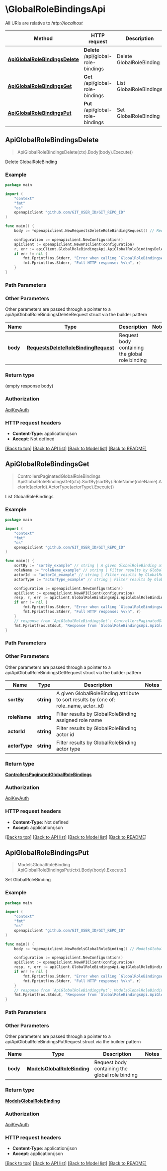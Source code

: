 # \GlobalRoleBindingsApi

All URIs are relative to *http://localhost*

Method | HTTP request | Description
------------- | ------------- | -------------
[**ApiGlobalRoleBindingsDelete**](GlobalRoleBindingsApi.md#ApiGlobalRoleBindingsDelete) | **Delete** /api/global-role-bindings | Delete GlobalRoleBinding
[**ApiGlobalRoleBindingsGet**](GlobalRoleBindingsApi.md#ApiGlobalRoleBindingsGet) | **Get** /api/global-role-bindings | List GlobalRoleBindings
[**ApiGlobalRoleBindingsPut**](GlobalRoleBindingsApi.md#ApiGlobalRoleBindingsPut) | **Put** /api/global-role-bindings | Set GlobalRoleBinding



## ApiGlobalRoleBindingsDelete

> ApiGlobalRoleBindingsDelete(ctx).Body(body).Execute()

Delete GlobalRoleBinding



### Example

```go
package main

import (
    "context"
    "fmt"
    "os"
    openapiclient "github.com/GIT_USER_ID/GIT_REPO_ID"
)

func main() {
    body := *openapiclient.NewRequestsDeleteRoleBindingRequest() // RequestsDeleteRoleBindingRequest | Request body containing the global role binding

    configuration := openapiclient.NewConfiguration()
    apiClient := openapiclient.NewAPIClient(configuration)
    r, err := apiClient.GlobalRoleBindingsApi.ApiGlobalRoleBindingsDelete(context.Background()).Body(body).Execute()
    if err != nil {
        fmt.Fprintf(os.Stderr, "Error when calling `GlobalRoleBindingsApi.ApiGlobalRoleBindingsDelete``: %v\n", err)
        fmt.Fprintf(os.Stderr, "Full HTTP response: %v\n", r)
    }
}
```

### Path Parameters



### Other Parameters

Other parameters are passed through a pointer to a apiApiGlobalRoleBindingsDeleteRequest struct via the builder pattern


Name | Type | Description  | Notes
------------- | ------------- | ------------- | -------------
 **body** | [**RequestsDeleteRoleBindingRequest**](RequestsDeleteRoleBindingRequest.md) | Request body containing the global role binding | 

### Return type

 (empty response body)

### Authorization

[ApiKeyAuth](../README.md#ApiKeyAuth)

### HTTP request headers

- **Content-Type**: application/json
- **Accept**: Not defined

[[Back to top]](#) [[Back to API list]](../README.md#documentation-for-api-endpoints)
[[Back to Model list]](../README.md#documentation-for-models)
[[Back to README]](../README.md)


## ApiGlobalRoleBindingsGet

> ControllersPaginatedGlobalRoleBindings ApiGlobalRoleBindingsGet(ctx).SortBy(sortBy).RoleName(roleName).ActorId(actorId).ActorType(actorType).Execute()

List GlobalRoleBindings



### Example

```go
package main

import (
    "context"
    "fmt"
    "os"
    openapiclient "github.com/GIT_USER_ID/GIT_REPO_ID"
)

func main() {
    sortBy := "sortBy_example" // string | A given GlobalRoleBinding attribute to sort results by (one of: role_name, actor_id) (optional)
    roleName := "roleName_example" // string | Filter results by GlobalRoleBinding assigned role name (optional)
    actorId := "actorId_example" // string | Filter results by GlobalRoleBinding actor id (optional)
    actorType := "actorType_example" // string | Filter results by GlobalRoleBinding actor type (optional)

    configuration := openapiclient.NewConfiguration()
    apiClient := openapiclient.NewAPIClient(configuration)
    resp, r, err := apiClient.GlobalRoleBindingsApi.ApiGlobalRoleBindingsGet(context.Background()).SortBy(sortBy).RoleName(roleName).ActorId(actorId).ActorType(actorType).Execute()
    if err != nil {
        fmt.Fprintf(os.Stderr, "Error when calling `GlobalRoleBindingsApi.ApiGlobalRoleBindingsGet``: %v\n", err)
        fmt.Fprintf(os.Stderr, "Full HTTP response: %v\n", r)
    }
    // response from `ApiGlobalRoleBindingsGet`: ControllersPaginatedGlobalRoleBindings
    fmt.Fprintf(os.Stdout, "Response from `GlobalRoleBindingsApi.ApiGlobalRoleBindingsGet`: %v\n", resp)
}
```

### Path Parameters



### Other Parameters

Other parameters are passed through a pointer to a apiApiGlobalRoleBindingsGetRequest struct via the builder pattern


Name | Type | Description  | Notes
------------- | ------------- | ------------- | -------------
 **sortBy** | **string** | A given GlobalRoleBinding attribute to sort results by (one of: role_name, actor_id) | 
 **roleName** | **string** | Filter results by GlobalRoleBinding assigned role name | 
 **actorId** | **string** | Filter results by GlobalRoleBinding actor id | 
 **actorType** | **string** | Filter results by GlobalRoleBinding actor type | 

### Return type

[**ControllersPaginatedGlobalRoleBindings**](ControllersPaginatedGlobalRoleBindings.md)

### Authorization

[ApiKeyAuth](../README.md#ApiKeyAuth)

### HTTP request headers

- **Content-Type**: Not defined
- **Accept**: application/json

[[Back to top]](#) [[Back to API list]](../README.md#documentation-for-api-endpoints)
[[Back to Model list]](../README.md#documentation-for-models)
[[Back to README]](../README.md)


## ApiGlobalRoleBindingsPut

> ModelsGlobalRoleBinding ApiGlobalRoleBindingsPut(ctx).Body(body).Execute()

Set GlobalRoleBinding



### Example

```go
package main

import (
    "context"
    "fmt"
    "os"
    openapiclient "github.com/GIT_USER_ID/GIT_REPO_ID"
)

func main() {
    body := *openapiclient.NewModelsGlobalRoleBinding() // ModelsGlobalRoleBinding | Request body containing the global role binding

    configuration := openapiclient.NewConfiguration()
    apiClient := openapiclient.NewAPIClient(configuration)
    resp, r, err := apiClient.GlobalRoleBindingsApi.ApiGlobalRoleBindingsPut(context.Background()).Body(body).Execute()
    if err != nil {
        fmt.Fprintf(os.Stderr, "Error when calling `GlobalRoleBindingsApi.ApiGlobalRoleBindingsPut``: %v\n", err)
        fmt.Fprintf(os.Stderr, "Full HTTP response: %v\n", r)
    }
    // response from `ApiGlobalRoleBindingsPut`: ModelsGlobalRoleBinding
    fmt.Fprintf(os.Stdout, "Response from `GlobalRoleBindingsApi.ApiGlobalRoleBindingsPut`: %v\n", resp)
}
```

### Path Parameters



### Other Parameters

Other parameters are passed through a pointer to a apiApiGlobalRoleBindingsPutRequest struct via the builder pattern


Name | Type | Description  | Notes
------------- | ------------- | ------------- | -------------
 **body** | [**ModelsGlobalRoleBinding**](ModelsGlobalRoleBinding.md) | Request body containing the global role binding | 

### Return type

[**ModelsGlobalRoleBinding**](ModelsGlobalRoleBinding.md)

### Authorization

[ApiKeyAuth](../README.md#ApiKeyAuth)

### HTTP request headers

- **Content-Type**: application/json
- **Accept**: application/json

[[Back to top]](#) [[Back to API list]](../README.md#documentation-for-api-endpoints)
[[Back to Model list]](../README.md#documentation-for-models)
[[Back to README]](../README.md)

